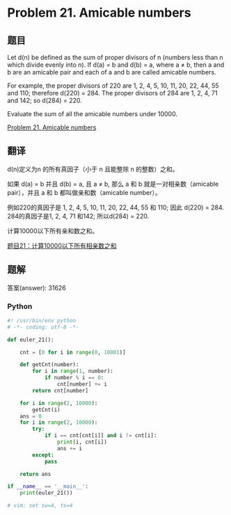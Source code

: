Problem 21. Amicable numbers
==================================

## 题目

Let d(n) be defined as the sum of proper divisors of n (numbers less than n which divide evenly into n).
If d(a) = b and d(b) = a, where a ≠ b, then a and b are an amicable pair and each of a and b are called amicable numbers.

For example, the proper divisors of 220 are 1, 2, 4, 5, 10, 11, 20, 22, 44, 55 and 110; therefore d(220) = 284. The proper divisors of 284 are 1, 2, 4, 71 and 142; so d(284) = 220.

Evaluate the sum of all the amicable numbers under 10000.

[Problem 21. Amicable numbers](https://projecteuler.net/problem=21 "Problem 21")

## 翻译

d(n)定义为n 的所有真因子（小于 n 且能整除 n 的整数）之和。

如果 d(a) = b 并且 d(b) = a, 且 a ≠ b, 那么 a 和 b 就是一对相亲数（amicable pair），并且 a 和 b 都叫做亲和数（amicable number）。

例如220的真因子是 1, 2, 4, 5, 10, 11, 20, 22, 44, 55 和 110; 因此 d(220) = 284. 284的真因子是1, 2, 4, 71 和142; 所以d(284) = 220.

计算10000以下所有亲和数之和。

[题目21：计算10000以下所有相亲数之和](http://pe.spiritzhang.com/index.php/2011-05-11-09-44-54/22-2110000 "题目21")

## 题解

答案(answer): 31626

### Python

~~~python
#! /usr/bin/env python
# -*- coding: utf-8 -*-

def euler_21():

    cnt = [0 for i in range(0, 10001)]

    def getCnt(number):
        for i in range(1, number):
            if number % i == 0:
                cnt[number] += i
        return cnt[number]

    for i in range(2, 10000):
        getCnt(i)
    ans = 0
    for i in range(2, 10000):
        try:
            if i == cnt[cnt[i]] and i != cnt[i]:
                print(i, cnt[i])
                ans += i
        except:
            pass

    return ans

if __name__ == '__main__':
    print(euler_21())

# vim: set sw=4, ts=4
~~~
